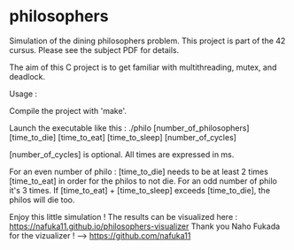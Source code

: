 # philosophers

Simulation of the dining philosophers problem.
This project is part of the 42 cursus. Please see the subject PDF for details.

The aim of this C project is to get familiar with multithreading, mutex, and deadlock.

Usage : 

Compile the project with 'make'.

Launch the executable like this :
./philo [number_of_philosophers] [time_to_die] [time_to_eat] [time_to_sleep] [number_of_cycles]

[number_of_cycles] is optional.
All times are expressed in ms.

For an even number of philo : [time_to_die] needs to be at least 2 times [time_to_eat] in order for the philos to not die.
For an odd number of philo it's 3 times.
If [time_to_eat] + [time_to_sleep] exceeds [time_to_die], the philos will die too.

Enjoy this little simulation ! The results can be visualized here : https://nafuka11.github.io/philosophers-visualizer
Thank you Naho Fukada for the vizualizer ! --> https://github.com/nafuka11

